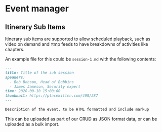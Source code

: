 # Event manager

## Itinerary Sub Items

Itinerary sub items are supported to allow scheduled playback, such as video on demand and rtmp feeds to have breakdowns of activities like chapters.

An example file for this could be `session-1.md` with the following contents:

``` markdown
---
title: Title of the sub session
speakers:
  - Bob Bobson, Head of Bobbins
  - James Jameson, Security expert
time: 2020-09-10 15:00:00
thumbnail: https://placekitten.com/408/287
---

Description of the event, to be HTML formatted and include markup
```

This can be uploaded as part of our CRUD as JSON format data, or can be uploaded as a bulk import.
